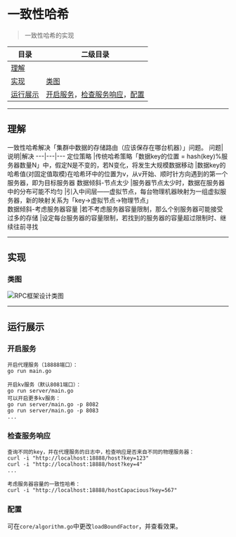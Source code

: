 # 一致性哈希
> 一致性哈希的实现

目录 |二级目录
---|---
[理解](#理解) |
[实现](#实现) |[类图](#类图)
[运行展示](#运行展示) |[开启服务](#开启服务)，[检查服务响应](#检查服务响应)，[配置](#配置)

***

## 理解
一致性哈希解决「集群中数据的存储路由（应该保存在哪台机器）」问题。
问题|说明|解决
---|---|---
定位策略 |传统哈希策略「数据key的位置 = hash(key)%服务器数量N」中，假定N是不变的，若N变化，将发生大规模数据移动 |数据key的哈希值(对固定值取模)在哈希环中的位置为v，从v开始、顺时针方向遇到的第一个服务器，即为目标服务器
数据倾斜-节点太少 |服务器节点太少时，数据在服务器中的分布可能不均匀 |引入中间层——虚拟节点，每台物理机器映射为一组虚拟服务器，新的映射关系为「key->虚拟节点->物理节点」	
数据倾斜-考虑服务器容量 |若不考虑服务器容量限制，那么个别服务器可能接受过多的存储 |设定每台服务器的容量限制，若找到的服务器的容量超过限制时、继续往前寻找

***

## 实现
### 类图
![RPC框架设计类图](https://i.imgtg.com/2023/06/15/OBjQXN.jpg)

***

## 运行展示
### 开启服务
```shell
开启代理服务（18888端口）：
go run main.go

开启kv服务（默认8081端口）：
go run server/main.go
可以开启更多kv服务：
go run server/main.go -p 8082
go run server/main.go -p 8083
...
```

### 检查服务响应
```shell
查询不同的key，并在代理服务的日志中，检查响应是否来自不同的物理服务器：
curl -i "http://localhost:18888/host?key=123"
curl -i "http://localhost:18888/host?key=4"
...

考虑服务器容量的一致性哈希：
curl -i "http://localhost:18888/hostCapacious?key=567"
```

### 配置
可在`core/algorithm.go`中更改`loadBoundFactor`，并查看效果。